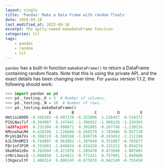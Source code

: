 ```yaml
---
layout: single
title: 'Pandas: Make a Data Frame with random floats'
date: 2020-09-18
last_modified_at: 2023-04-16
excerpt: The aptly-named makeDataFrame function
categories: til
tags:
    - pandas
    - random
    - til
---
```


`pandas` has a built-in function `makeDataFrame()` to return a
DataFrame containing random floats. Note that this is using the
private API, and the exact details has been changing over time. For
`pandas` version 1.1.2, the following should work:

```python
>>> import pandas as pd
>>> pd._testing._K = 5  # Number of columns.
>>> pd._testing._N = 10  # Number of rows.
>>> pd._testing.makeDataFrame()
                   A         B         C         D         E
Hmtini8OOO -0.568102 -0.997378 -0.353896  1.226457  0.534372
P1SLNai7if -0.364987  0.147441 -1.306832 -1.908136 -1.334303
5a28TajzXt  0.232304 -0.998671  0.301885 -0.267748 -1.230216
KMinehwLM4  0.428396  1.126800 -0.266579  1.783406  0.937720
MryVLQA7Vx -0.360119 -0.560188 -1.849716 -0.243453 -2.211198
kJLlRnHMI3 -0.764097 -0.963862 -1.307640  0.351867 -0.762677
F8r1nfJP1M -0.755003 -1.046654 -0.424228 -0.131212  0.054234
Uko85A1zDo  0.282604 -0.471976 -1.285478  0.473940  1.007065
xYNrLSmscQ -1.008650  1.424611 -0.771431  0.757091  1.848688
l3VgecultF  1.488314  0.096245 -0.673878 -0.942140 -0.755458
```

